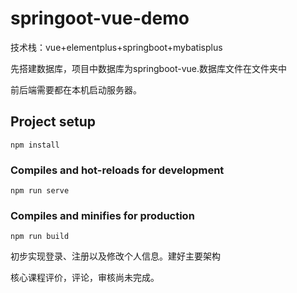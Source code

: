 # springoot-vue-demo

技术栈：vue+elementplus+springboot+mybatisplus

先搭建数据库，项目中数据库为springboot-vue.数据库文件在文件夹中



前后端需要都在本机启动服务器。

## Project setup
```
npm install
```

### Compiles and hot-reloads for development
```
npm run serve
```

### Compiles and minifies for production
```
npm run build
```





初步实现登录、注册以及修改个人信息。建好主要架构

核心课程评价，评论，审核尚未完成。